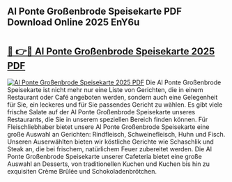 ## Al Ponte Großenbrode Speisekarte PDF Download Online 2025 EnY6u

# <h2><a href="http://gcbji8.nevu.top/?p=Al+Ponte+Gro%c3%9fenbrode+Speisekarte">🔗 👉🔴 Al Ponte Großenbrode Speisekarte 2025 PDF</a></h2>

[![Al Ponte Großenbrode Speisekarte 2025 PDF](https://i.imgur.com/dBaPXMq.png)](http://gcbji8.nevu.top/?p=Al+Ponte+Gro%c3%9fenbrode+Speisekarte)
Die Al Ponte Großenbrode Speisekarte ist nicht mehr nur eine Liste von Gerichten, die in einem Restaurant oder Café angeboten werden, sondern auch eine Gelegenheit für Sie, ein leckeres und für Sie passendes Gericht zu wählen. Es gibt viele frische Salate auf der Al Ponte Großenbrode Speisekarte unseres Restaurants, die Sie in unserem speziellen Bereich finden können. Für Fleischliebhaber bietet unsere Al Ponte Großenbrode Speisekarte eine große Auswahl an Gerichten: Rindfleisch, Schweinefleisch, Huhn und Fisch. Unseren Auserwählten bieten wir köstliche Gerichte wie Schaschlik und Steak an, die bei frischem, natürlichem Feuer zubereitet werden. Die Al Ponte Großenbrode Speisekarte unserer Cafeteria bietet eine große Auswahl an Desserts, von traditionellen Kuchen und Kuchen bis hin zu exquisiten Crème Brûlée und Schokoladenbrötchen.
